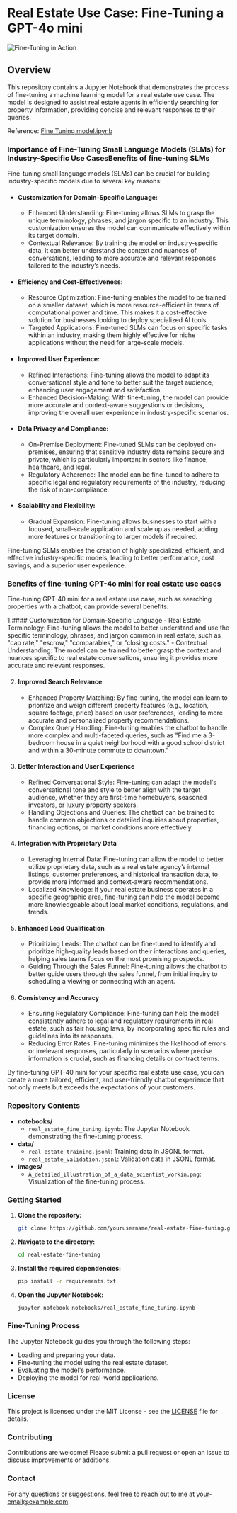 
# Real Estate Use Case: Fine-Tuning a GPT-4o mini

![Fine-Tuning in Action](./images/house.png)

## Overview

This repository contains a Jupyter Notebook that demonstrates the process of fine-tuning a machine learning model for a real estate use case. The model is designed to assist real estate agents in efficiently searching for property information, providing concise and relevant responses to their queries.

Reference: [Fine Tuning model.ipynb](https://github.com/retkowsky/Azure-OpenAI-demos/blob/main/Fine%20Tuning/Fine%20Tuning%20model.ipynb)

### Importance of Fine-Tuning Small Language Models (SLMs) for Industry-Specific Use CasesBenefits of fine-tuning SLMs

Fine-tuning small language models (SLMs) can be crucial for building industry-specific models due to several key reasons:

- #### Customization for Domain-Specific Language:
   - Enhanced Understanding: Fine-tuning allows SLMs to grasp the unique terminology, phrases, and jargon specific to an industry. This customization ensures the model can communicate effectively within its target domain.
   - Contextual Relevance: By training the model on industry-specific data, it can better understand the context and nuances of conversations, leading to more accurate and relevant responses tailored to the industry’s needs.

- #### Efficiency and Cost-Effectiveness:
   - Resource Optimization: Fine-tuning enables the model to be trained on a smaller dataset, which is more resource-efficient in terms of computational power and time. This makes it a cost-effective solution for businesses looking to deploy specialized AI tools.
   - Targeted Applications: Fine-tuned SLMs can focus on specific tasks within an industry, making them highly effective for niche applications without the need for large-scale models.

- #### Improved User Experience:
   - Refined Interactions: Fine-tuning allows the model to adapt its conversational style and tone to better suit the target audience, enhancing user engagement and satisfaction.
   - Enhanced Decision-Making: With fine-tuning, the model can provide more accurate and context-aware suggestions or decisions, improving the overall user experience in industry-specific scenarios.

- #### Data Privacy and Compliance:
   - On-Premise Deployment: Fine-tuned SLMs can be deployed on-premises, ensuring that sensitive industry data remains secure and private, which is particularly important in sectors like finance, healthcare, and legal.
   - Regulatory Adherence: The model can be fine-tuned to adhere to specific legal and regulatory requirements of the industry, reducing the risk of non-compliance.

- #### Scalability and Flexibility:
   - Gradual Expansion: Fine-tuning allows businesses to start with a focused, small-scale application and scale up as needed, adding more features or transitioning to larger models if required.

Fine-tuning SLMs enables the creation of highly specialized, efficient, and effective industry-specific models, leading to better performance, cost savings, and a superior user experience.

### Benefits of fine-tuning GPT-4o mini for real estate use cases

Fine-tuning GPT-40 mini for a real estate use case, such as searching properties with a chatbot, can provide several benefits:

1.#### Customization for Domain-Specific Language
    - Real Estate Terminology: Fine-tuning allows the model to better understand and use the specific terminology, phrases, and jargon common in real estate, such as "cap rate," "escrow," "comparables," or "closing costs."
    - Contextual Understanding: The model can be trained to better grasp the context and nuances specific to real estate conversations, ensuring it provides more accurate and relevant responses.

2. #### Improved Search Relevance
    - Enhanced Property Matching: By fine-tuning, the model can learn to prioritize and weigh different property features (e.g., location, square footage, price) based on user preferences, leading to more accurate and personalized property recommendations.
    - Complex Query Handling: Fine-tuning enables the chatbot to handle more complex and multi-faceted queries, such as "Find me a 3-bedroom house in a quiet neighborhood with a good school district and within a 30-minute commute to downtown."

3. #### Better Interaction and User Experience
    - Refined Conversational Style: Fine-tuning can adapt the model's conversational tone and style to better align with the target audience, whether they are first-time homebuyers, seasoned investors, or luxury property seekers.
    - Handling Objections and Queries: The chatbot can be trained to handle common objections or detailed inquiries about properties, financing options, or market conditions more effectively.

4. #### Integration with Proprietary Data
    - Leveraging Internal Data: Fine-tuning can allow the model to better utilize proprietary data, such as a real estate agency’s internal listings, customer preferences, and historical transaction data, to provide more informed and context-aware recommendations.
    - Localized Knowledge: If your real estate business operates in a specific geographic area, fine-tuning can help the model become more knowledgeable about local market conditions, regulations, and trends.

5. #### Enhanced Lead Qualification
    - Prioritizing Leads: The chatbot can be fine-tuned to identify and prioritize high-quality leads based on their interactions and queries, helping sales teams focus on the most promising prospects.
    - Guiding Through the Sales Funnel: Fine-tuning allows the chatbot to better guide users through the sales funnel, from initial inquiry to scheduling a viewing or connecting with an agent.

6. #### Consistency and Accuracy
    - Ensuring Regulatory Compliance: Fine-tuning can help the model consistently adhere to legal and regulatory requirements in real estate, such as fair housing laws, by incorporating specific rules and guidelines into its responses.
    - Reducing Error Rates: Fine-tuning minimizes the likelihood of errors or irrelevant responses, particularly in scenarios where precise information is crucial, such as financing details or contract terms.

By fine-tuning GPT-40 mini for your specific real estate use case, you can create a more tailored, efficient, and user-friendly chatbot experience that not only meets but exceeds the expectations of your customers.

### Repository Contents

- **notebooks/**
   - `real_estate_fine_tuning.ipynb`: The Jupyter Notebook demonstrating the fine-tuning process.
- **data/**
   - `real_estate_training.jsonl`: Training data in JSONL format.
   - `real_estate_validation.jsonl`: Validation data in JSONL format.
- **images/**
   - `A_detailed_illustration_of_a_data_scientist_workin.png`: Visualization of the fine-tuning process.

### Getting Started

1. **Clone the repository:**
    ```bash
    git clone https://github.com/yourusername/real-estate-fine-tuning.git
    ```
2. **Navigate to the directory:**
    ```bash
    cd real-estate-fine-tuning
    ```
3. **Install the required dependencies:**
    ```bash
    pip install -r requirements.txt
    ```
4. **Open the Jupyter Notebook:**
    ```bash
    jupyter notebook notebooks/real_estate_fine_tuning.ipynb
    ```

### Fine-Tuning Process

The Jupyter Notebook guides you through the following steps:

- Loading and preparing your data.
- Fine-tuning the model using the real estate dataset.
- Evaluating the model's performance.
- Deploying the model for real-world applications.

### License

This project is licensed under the MIT License - see the [LICENSE](LICENSE) file for details.

### Contributing

Contributions are welcome! Please submit a pull request or open an issue to discuss improvements or additions.

### Contact

For any questions or suggestions, feel free to reach out to me at [your-email@example.com](mailto:your-email@example.com).
